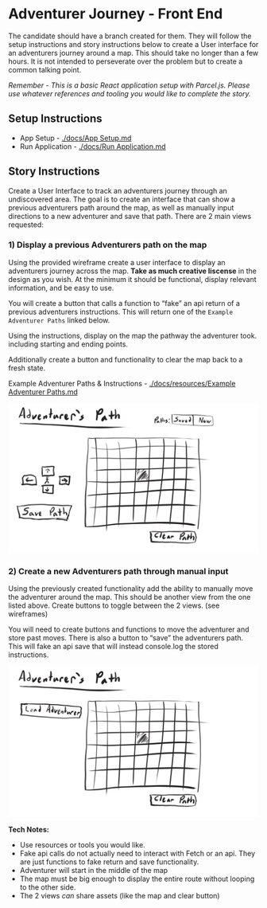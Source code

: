 # Adventurer Journey - Front End
The candidate should have a branch created for them. They will follow the setup instructions and story instructions below to create a User interface for an adventurers journey around a map. This should take no longer than a few hours. It is not intended to perseverate over the problem but to create a common talking point.

*Remember - This is a basic React application setup with Parcel.js. Please use whatever references and tooling you would like to complete the story.*

## Setup Instructions
- App Setup - [./docs/App Setup.md](./docs/resources/App%20Setup.md)
- Run Application - [./docs/Run Application.md](./docs/resources/Run%20Application.md)

## Story Instructions
Create a User Interface to track an adventurers journey through an undiscovered area. The goal is to create an interface that can show a previous adventurers path around the map, as well as manually input directions to a new adventurer and save that path. There are 2 main views requested:

### 1) Display a previous Adventurers path on the map
Using the provided wireframe create a user interface to display an adventurers journey across the map. **Take as much creative liscense** in the design as you wish. At the minimum it should be functional, display relevant information, and be easy to use.

You will create a button that calls a function to “fake” an api return of a previous adventurers instructions. This will return one of the `Example Adventurer Paths` linked below.

Using the instructions, display on the map the pathway the adventurer took. including starting and ending points.

Additionally create a button and functionality to clear the map back to a fresh state.

Example Adventurer Paths & Instructions - [./docs/resources/Example Adventurer Paths.md](./docs/resources/Example%20Adventurer%20Paths.md)

![./docs/resources/adventurers_path_create_new.jpg](./docs/resources/adventurers_path_create_new.jpg)

### 2) Create a new Adventurers path through manual input
Using the previously created functionality add the ability to manually move the adventurer around the map. This should be another view from the one listed above. Create buttons to toggle between the 2 views. (see wireframes)

You will need to create buttons and functions to move the adventurer and store past moves. There is also a button to “save” the adventurers path. This will fake an api save that will instead console.log the stored instructions.

![./docs/resources/adventurers_path_load_previous.jpg](./docs/resources/adventurers_path_load_previous.jpg)

**Tech Notes:**
- Use resources or tools you would like.
- Fake api calls do not actually need to interact with Fetch or an api. They are just functions to fake return and save functionality.
- Adventurer will start in the middle of the map
- The map must be big enough to display the entire route without looping to the other side.
- The 2 views *can* share assets (like the map and clear button)
